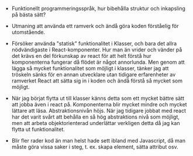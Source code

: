 - Funktionellt programmeringsspråk, hur bibehålla struktur och inkapsling på bästa sätt?

- Utmaning att använda ett ramverk och ändå göra koden förståelig för utomstående. 

- Försöker använda "statisk" funktionalitet i Klasser, och bara det allra nödvändigaste i React-komponenter. Hur man än vrider och vänder på det krävs en del förkunskap av react för att helt förstå hur komponenterna fungerar då flödet är något annorlunda. Men genom att lägga så mycket funktionalitet som möjligt i klasser, tänker jag att tröskeln sänks för en annan utvecklare utan tidigare erfarenheter av ramverket React att sätta sig in i koden och ändå förstå så mycket som möjligt.

- När jag börjat flytta ut till klasser känns detta som ett mycket bättre sätt att jobba även i react på. Komponenterna blir mycket mindre och mycket lättare att läsa. Abstraktionsnivån höjs. 
När jag tidigare jobbat med react har det varit svårt att behålla en så hög abstraktions nivå som möjligt, men att arbeta objektorienterad underlättar verkligen detta då jag kan flytta ut funktionalitet. 

- Blir fler rader kod än man helst hade sett ibland med Javascript, då man måste göra vissa saker i steg, t. ex. skapa element, sätta attribut osv. 
